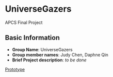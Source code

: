 # UniverseGazers
APCS Final Project

## Basic Information
- **Group Name**: UniverseGazers
- **Group member names**: Judy Chen, Daphne Qin
- **Brief Project description**: *to be done*

[Prototype](https://docs.google.com/document/d/189F9OhO6VNhNR0iS9Ybe8OsrwMNg-A3QnAEKoP5iDC8/edit?usp=sharing)
